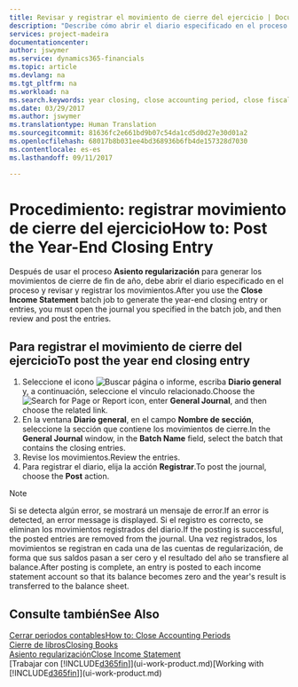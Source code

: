 ```yaml
---
title: Revisar y registrar el movimiento de cierre del ejercicio | Documentos de Microsoft
description: "Describe cómo abrir el diario especificado en el proceso Asiento regularización y, a continuación, revisar y registrar el movimiento de cierre de ejercicio."
services: project-madeira
documentationcenter: 
author: jswymer
ms.service: dynamics365-financials
ms.topic: article
ms.devlang: na
ms.tgt_pltfrm: na
ms.workload: na
ms.search.keywords: year closing, close accounting period, close fiscal year, bank account detailed trial balance
ms.date: 03/29/2017
ms.author: jswymer
ms.translationtype: Human Translation
ms.sourcegitcommit: 81636fc2e661bd9b07c54da1cd5d0d27e30d01a2
ms.openlocfilehash: 68017b8b031ee4bd368936b6fb4de157328d7030
ms.contentlocale: es-es
ms.lasthandoff: 09/11/2017

---
```

# <a name="how-to-post-the-year-end-closing-entry"></a><span data-ttu-id="4c9d9-103">Procedimiento: registrar movimiento de cierre del ejercicio</span><span class="sxs-lookup"><span data-stu-id="4c9d9-103">How to: Post the Year-End Closing Entry</span></span>
<span data-ttu-id="4c9d9-104">Después de usar el proceso **Asiento regularización** para generar los movimientos de cierre de fin de año, debe abrir el diario especificado en el proceso y revisar y registrar los movimientos.</span><span class="sxs-lookup"><span data-stu-id="4c9d9-104">After you use the **Close Income Statement** batch job to generate the year-end closing entry or entries, you must open the journal you specified in the batch job, and then review and post the entries.</span></span>

## <a name="to-post-the-year-end-closing-entry"></a><span data-ttu-id="4c9d9-105">Para registrar el movimiento de cierre del ejercicio</span><span class="sxs-lookup"><span data-stu-id="4c9d9-105">To post the year end closing entry</span></span>
1. <span data-ttu-id="4c9d9-106">Seleccione el icono ![Buscar página o informe](media/ui-search/search_small.png "icono Buscar página o informe"), escriba **Diario general** y, a continuación, seleccione el vínculo relacionado.</span><span class="sxs-lookup"><span data-stu-id="4c9d9-106">Choose the ![Search for Page or Report](media/ui-search/search_small.png "Search for Page or Report icon") icon, enter **General Journal**, and then choose the related link.</span></span>
2. <span data-ttu-id="4c9d9-107">En la ventana **Diario general**, en el campo **Nombre de sección**, seleccione la sección que contiene los movimientos de cierre.</span><span class="sxs-lookup"><span data-stu-id="4c9d9-107">In the **General Journal** window, in the **Batch Name** field, select the batch that contains the closing entries.</span></span>
3. <span data-ttu-id="4c9d9-108">Revise los movimientos.</span><span class="sxs-lookup"><span data-stu-id="4c9d9-108">Review the entries.</span></span>
4. <span data-ttu-id="4c9d9-109">Para registrar el diario, elija la acción **Registrar**.</span><span class="sxs-lookup"><span data-stu-id="4c9d9-109">To post the journal, choose the **Post** action.</span></span>

> [!NOTE]  
>   <span data-ttu-id="4c9d9-110">Si se detecta algún error, se mostrará un mensaje de error.</span><span class="sxs-lookup"><span data-stu-id="4c9d9-110">If an error is detected, an error message is displayed.</span></span> <span data-ttu-id="4c9d9-111">Si el registro es correcto, se eliminan los movimientos registrados del diario.</span><span class="sxs-lookup"><span data-stu-id="4c9d9-111">If the posting is successful, the posted entries are removed from the journal.</span></span> <span data-ttu-id="4c9d9-112">Una vez registrados, los movimientos se registran en cada una de las cuentas de regularización, de forma que sus saldos pasan a ser cero y el resultado del año se transfiere al balance.</span><span class="sxs-lookup"><span data-stu-id="4c9d9-112">After posting is complete, an entry is posted to each income statement account so that its balance becomes zero and the year's result is transferred to the balance sheet.</span></span>

## <a name="see-also"></a><span data-ttu-id="4c9d9-113">Consulte también</span><span class="sxs-lookup"><span data-stu-id="4c9d9-113">See Also</span></span>
[<span data-ttu-id="4c9d9-114">Cerrar periodos contables</span><span class="sxs-lookup"><span data-stu-id="4c9d9-114">How to: Close Accounting Periods</span></span>](year-close-account-periods.md)  
[<span data-ttu-id="4c9d9-115">Cierre de libros</span><span class="sxs-lookup"><span data-stu-id="4c9d9-115">Closing Books</span></span>](year-close-books.md)  
[<span data-ttu-id="4c9d9-116">Asiento regularización</span><span class="sxs-lookup"><span data-stu-id="4c9d9-116">Close Income Statement</span></span>](year-close-income-statement.md)  
<span data-ttu-id="4c9d9-117">[Trabajar con [!INCLUDE[d365fin](includes/d365fin_md.md)]](ui-work-product.md)</span><span class="sxs-lookup"><span data-stu-id="4c9d9-117">[Working with [!INCLUDE[d365fin](includes/d365fin_md.md)]](ui-work-product.md)</span></span>

